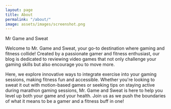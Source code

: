 ```yaml
---
layout: page
title: About
permalink: "/about/"
image: assets/images/screenshot.png
---
```


Mr Game and Sweat

Welcome to Mr. Game and Sweat, your go-to destination where gaming and fitness collide! Created by a passionate gamer and fitness enthusiast, our blog is dedicated to reviewing video games that not only challenge your gaming skills but also encourage you to move more.

Here, we explore innovative ways to integrate exercise into your gaming sessions, making fitness fun and accessible. Whether you're looking to sweat it out with motion-based games or seeking tips on staying active during marathon gaming sessions, Mr. Game and Sweat is here to help you level up both your game and your health. Join us as we push the boundaries of what it means to be a gamer and a fitness buff in one!
